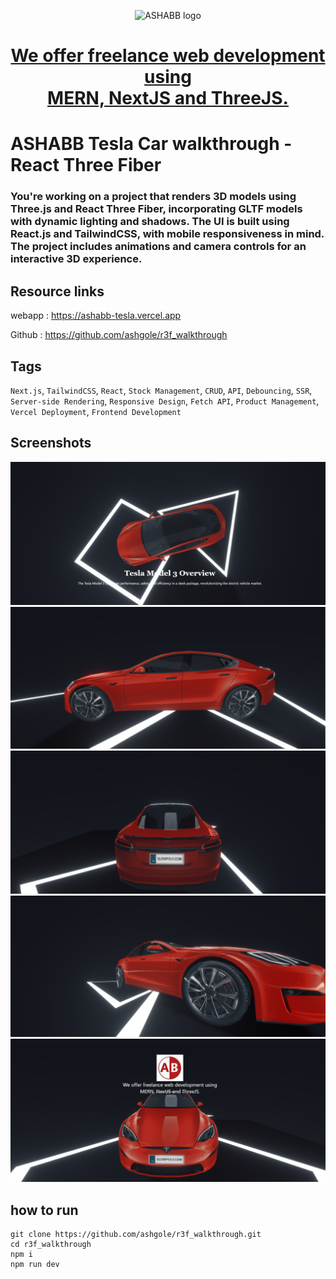 <p align="center">
  <img src="https://www.ashabb.com/logo.jpg" alt="ASHABB logo" />
</p>
<h1 align='center'>
<a href="https://www.ashabb.com" target="_blank"> We offer freelance web development using <br/> MERN, NextJS and ThreeJS.</a>
</h1>

# ASHABB Tesla Car walkthrough - React Three Fiber

### You're working on a project that renders 3D models using Three.js and React Three Fiber, incorporating GLTF models with dynamic lighting and shadows. The UI is built using React.js and TailwindCSS, with mobile responsiveness in mind. The project includes animations and camera controls for an interactive 3D experience.

## Resource links

webapp : <a href="https://ashabb-tesla.vercel.app/" target="_blank">https://ashabb-tesla.vercel.app</a>

Github : <a href="https://github.com/ashgole/r3f_walkthrough" target="_blank">https://github.com/ashgole/r3f_walkthrough</a>

## Tags

`Next.js`, `TailwindCSS`, `React`, `Stock Management`, `CRUD`, `API`, `Debouncing`, `SSR`, `Server-side Rendering`, `Responsive Design`, `Fetch API`, `Product Management`, `Vercel Deployment`, `Frontend Development`



## Screenshots

![page 1](https://github.com/ashgole/r3f_walkthrough/blob/main/screenshots/1.png)
![page 2](https://github.com/ashgole/r3f_walkthrough/blob/main/screenshots/2.png)
![page 3](https://github.com/ashgole/r3f_walkthrough/blob/main/screenshots/3.png)
![page 4](https://github.com/ashgole/r3f_walkthrough/blob/main/screenshots/4.png)
![page 5](https://github.com/ashgole/r3f_walkthrough/blob/main/screenshots/5.png)

## how to run

```
git clone https://github.com/ashgole/r3f_walkthrough.git
cd r3f_walkthrough
npm i
npm run dev
```
